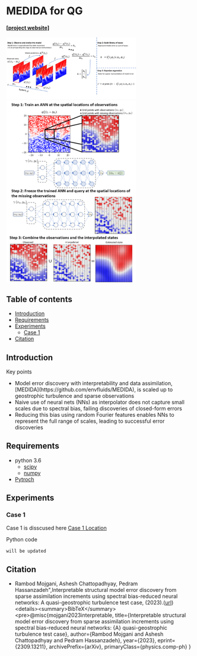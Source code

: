 # MEDIDA for QG

#### [[project website]](http://pedram.rice.edu/team/)
<img src="docs/MEDIDA_QG_Schematic_Steps.png" width="350">
<img src="docs/schematic_interp.png" width="350">

## Table of contents
* [Introduction](#Introduction)
* [Requirements](#Requirements)
* [Experiments](#Experiments)
    * [Case 1](#Case-1)
* [Citation](#Citation)

## Introduction
Key points
<ul>
<li>Model error discovery with interpretability and data assimilation, [MEDIDA](https://github.com/envfluids/MEDIDA), is scaled
up to geostrophic turbulence and sparse observations</li>
<li>Naive use of neural nets (NNs) as interpolator does not capture small scales due to
spectral bias, failing discoveries of closed-form errors</li>
<li>Reducing this bias using random Fourier features enables NNs to represent the full
range of scales, leading to successful error discoveries</li>
</ul>

## Requirements
<!-- These are examples,
	add or remove as appropriate -->

- python 3.6
	- [scipy](https://pypi.org/project/scipy/)
	- [numpy](https://pypi.org/project/numpy/)
- [Pytroch](https://pytorch.org/docs/1.11/)

## Experiments
### Case 1
Case 1 is disscused here [Case 1 Location](./experiments/QG) 


Python code

```bash
will be updated
```
## Citation
- Rambod Mojgani, Ashesh Chattopadhyay, Pedram Hassanzadeh",Interpretable structural model error discovery from sparse assimilation increments using spectral bias-reduced neural networks: A quasi-geostrophic turbulence test case, (2023).([url]([https://arxiv.org/abs/2309.13211](https://arxiv.org/abs/2309.13211)))<details><summary>BibTeX</summary><pre>@misc{mojgani2023interpretable,
      title={Interpretable structural model error discovery from sparse assimilation increments using spectral bias-reduced neural networks: {A} quasi-geostrophic turbulence test case}, 
      author={Rambod Mojgani and Ashesh Chattopadhyay and Pedram Hassanzadeh},
      year={2023},
      eprint={2309.13211},
      archivePrefix={arXiv},
      primaryClass={physics.comp-ph}
}</pre></details>



